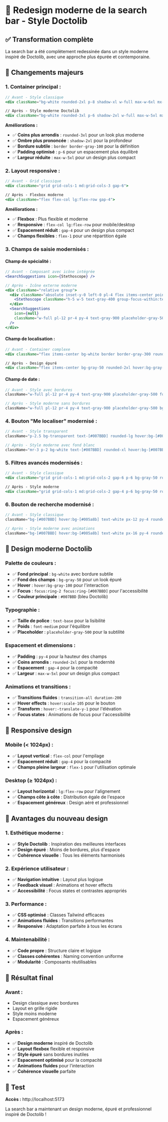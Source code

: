 # 🎨 Redesign moderne de la search bar - Style Doctolib

## ✅ Transformation complète

La search bar a été complètement redessinée dans un style moderne inspiré de Doctolib, avec une approche plus épurée et contemporaine.

## 🔄 Changements majeurs

### **1. Container principal :**
```jsx
// Avant - Style classique
<div className="bg-white rounded-2xl p-8 shadow-xl w-full max-w-6xl mx-auto lg:mx-0">

// Après - Style moderne Doctolib
<div className="bg-white rounded-3xl p-6 shadow-2xl w-full max-w-5xl mx-auto lg:mx-0 border border-gray-100">
```

**Améliorations :**
- ✅ **Coins plus arrondis** : `rounded-3xl` pour un look plus moderne
- ✅ **Ombre plus prononcée** : `shadow-2xl` pour la profondeur
- ✅ **Bordure subtile** : `border border-gray-100` pour la définition
- ✅ **Padding optimisé** : `p-6` pour un espacement plus équilibré
- ✅ **Largeur réduite** : `max-w-5xl` pour un design plus compact

### **2. Layout responsive :**
```jsx
// Avant - Grid classique
<div className="grid grid-cols-1 md:grid-cols-3 gap-6">

// Après - Flexbox moderne
<div className="flex flex-col lg:flex-row gap-4">
```

**Améliorations :**
- ✅ **Flexbox** : Plus flexible et moderne
- ✅ **Responsive** : `flex-col lg:flex-row` pour mobile/desktop
- ✅ **Espacement réduit** : `gap-4` pour un design plus compact
- ✅ **Champs flexibles** : `flex-1` pour une répartition égale

### **3. Champs de saisie modernisés :**

#### **Champ de spécialité :**
```jsx
// Avant - Composant avec icône intégrée
<SearchSuggestions icon={Stethoscope} />

// Après - Icône externe moderne
<div className="relative group">
  <div className="absolute inset-y-0 left-0 pl-4 flex items-center pointer-events-none">
    <Stethoscope className="h-5 w-5 text-gray-400 group-focus-within:text-[#007BBD] transition-colors duration-200" />
  </div>
  <SearchSuggestions
    icon={null}
    className="w-full pl-12 pr-4 py-4 text-gray-900 placeholder-gray-500 bg-gray-50 border-0 rounded-2xl focus:ring-2 focus:ring-[#007BBD] focus:outline-none transition-all duration-200 hover:bg-gray-100 text-base font-medium"
  />
</div>
```

#### **Champ de localisation :**
```jsx
// Avant - Container complexe
<div className="flex items-center bg-white border border-gray-300 rounded-xl shadow-sm hover:shadow-md focus-within:ring-2 focus-within:ring-[#007BBD] focus-within:border-transparent transition-all duration-200 min-h-[56px]">

// Après - Design épuré
<div className="flex items-center bg-gray-50 rounded-2xl hover:bg-gray-100 focus-within:ring-2 focus-within:ring-[#007BBD] transition-all duration-200">
```

#### **Champ de date :**
```jsx
// Avant - Style avec bordures
className="w-full pl-12 pr-4 py-4 text-gray-900 placeholder-gray-500 font-medium border-2 border-gray-200 rounded-xl focus:border-[#007BBD] focus:ring-2 focus:ring-[#007BBD]/20 focus:outline-none transition-all duration-200 hover:border-gray-300"

// Après - Style moderne sans bordures
className="w-full pl-12 pr-4 py-4 text-gray-900 placeholder-gray-500 bg-gray-50 border-0 rounded-2xl focus:ring-2 focus:ring-[#007BBD] focus:outline-none transition-all duration-200 hover:bg-gray-100 text-base font-medium"
```

### **4. Bouton "Me localiser" modernisé :**
```jsx
// Avant - Style transparent
className="p-2.5 bg-transparent text-[#007BBD] rounded-lg hover:bg-[#007BBD] hover:text-white disabled:opacity-50 disabled:cursor-not-allowed transition-all duration-200 flex items-center justify-center border border-[#007BBD] hover:border-[#007BBD] hover:shadow-md"

// Après - Style moderne avec fond blanc
className="mr-3 p-2 bg-white text-[#007BBD] rounded-xl hover:bg-[#007BBD] hover:text-white disabled:opacity-50 disabled:cursor-not-allowed transition-all duration-200 flex items-center justify-center shadow-sm hover:shadow-md"
```

### **5. Filtres avancés modernisés :**
```jsx
// Avant - Style classique
<div className="grid grid-cols-1 md:grid-cols-2 gap-6 p-6 bg-gray-50 rounded-xl border border-gray-200 mt-4">

// Après - Style moderne
<div className="grid grid-cols-1 md:grid-cols-2 gap-4 p-6 bg-gray-50 rounded-2xl border border-gray-100 mt-4">
```

### **6. Bouton de recherche modernisé :**
```jsx
// Avant - Style classique
className="bg-[#007BBD] hover:bg-[#005a8b] text-white px-12 py-4 rounded-xl font-semibold text-lg shadow-lg hover:shadow-xl transform hover:-translate-y-0.5 transition-all duration-200 flex items-center justify-center min-w-[220px]"

// Après - Style moderne avec animations
className="bg-[#007BBD] hover:bg-[#005a8b] text-white px-16 py-4 rounded-2xl font-semibold text-lg shadow-lg hover:shadow-xl transform hover:-translate-y-1 transition-all duration-300 flex items-center justify-center min-w-[240px] hover:scale-105"
```

## 🎨 Design moderne Doctolib

### **Palette de couleurs :**
- ✅ **Fond principal** : `bg-white` avec bordure subtile
- ✅ **Fond des champs** : `bg-gray-50` pour un look épuré
- ✅ **Hover** : `hover:bg-gray-100` pour l'interaction
- ✅ **Focus** : `focus:ring-2 focus:ring-[#007BBD]` pour l'accessibilité
- ✅ **Couleur principale** : `#007BBD` (bleu Doctolib)

### **Typographie :**
- ✅ **Taille de police** : `text-base` pour la lisibilité
- ✅ **Poids** : `font-medium` pour l'équilibre
- ✅ **Placeholder** : `placeholder-gray-500` pour la subtilité

### **Espacement et dimensions :**
- ✅ **Padding** : `py-4` pour la hauteur des champs
- ✅ **Coins arrondis** : `rounded-2xl` pour la modernité
- ✅ **Espacement** : `gap-4` pour la compacité
- ✅ **Largeur** : `max-w-5xl` pour un design plus compact

### **Animations et transitions :**
- ✅ **Transitions fluides** : `transition-all duration-200`
- ✅ **Hover effects** : `hover:scale-105` pour le bouton
- ✅ **Transform** : `hover:-translate-y-1` pour l'élévation
- ✅ **Focus states** : Animations de focus pour l'accessibilité

## 📱 Responsive design

### **Mobile (< 1024px) :**
- ✅ **Layout vertical** : `flex-col` pour l'empilage
- ✅ **Espacement réduit** : `gap-4` pour la compacité
- ✅ **Champs pleine largeur** : `flex-1` pour l'utilisation optimale

### **Desktop (≥ 1024px) :**
- ✅ **Layout horizontal** : `lg:flex-row` pour l'alignement
- ✅ **Champs côte à côte** : Distribution égale de l'espace
- ✅ **Espacement généreux** : Design aéré et professionnel

## 🎯 Avantages du nouveau design

### **1. Esthétique moderne :**
- ✅ **Style Doctolib** : Inspiration des meilleures interfaces
- ✅ **Design épuré** : Moins de bordures, plus d'espace
- ✅ **Cohérence visuelle** : Tous les éléments harmonisés

### **2. Expérience utilisateur :**
- ✅ **Navigation intuitive** : Layout plus logique
- ✅ **Feedback visuel** : Animations et hover effects
- ✅ **Accessibilité** : Focus states et contrastes appropriés

### **3. Performance :**
- ✅ **CSS optimisé** : Classes Tailwind efficaces
- ✅ **Animations fluides** : Transitions performantes
- ✅ **Responsive** : Adaptation parfaite à tous les écrans

### **4. Maintenabilité :**
- ✅ **Code propre** : Structure claire et logique
- ✅ **Classes cohérentes** : Naming convention uniforme
- ✅ **Modularité** : Composants réutilisables

## 🚀 Résultat final

### **Avant :**
- Design classique avec bordures
- Layout en grille rigide
- Style moins moderne
- Espacement généreux

### **Après :**
- ✅ **Design moderne** inspiré de Doctolib
- ✅ **Layout flexbox** flexible et responsive
- ✅ **Style épuré** sans bordures inutiles
- ✅ **Espacement optimisé** pour la compacité
- ✅ **Animations fluides** pour l'interaction
- ✅ **Cohérence visuelle** parfaite

## 🎯 Test

**Accès :** http://localhost:5173

La search bar a maintenant un design moderne, épuré et professionnel inspiré de Doctolib !
